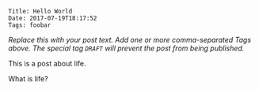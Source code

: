     Title: Hello World
    Date: 2017-07-19T18:17:52
    Tags: foobar

_Replace this with your post text. Add one or more comma-separated
Tags above. The special tag `DRAFT` will prevent the post from being
published._

This is a post about life.

What is life?

<!-- more -->

